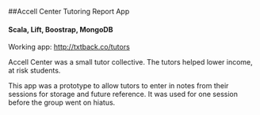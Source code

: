 ##Accell Center Tutoring Report App
#### Scala, Lift, Boostrap, MongoDB
Working app: http://txtback.co/tutors

Accell Center was a small tutor collective. The tutors helped lower income, at risk students. 

This app was a prototype to allow tutors to enter in notes from their sessions for storage and future reference. It was used for one session before the group went on hiatus.
